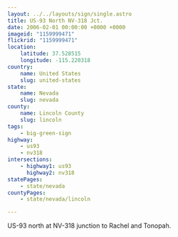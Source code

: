 ```yaml
---
layout: ../../layouts/sign/single.astro
title: US-93 North NV-318 Jct.
date: 2006-02-01 00:00:00 +0000 +0000
imageid: "1159999471"
flickrid: "1159999471"
location:
    latitude: 37.528515
    longitude: -115.220318
country:
    name: United States
    slug: united-states
state:
    name: Nevada
    slug: nevada
county:
    name: Lincoln County
    slug: lincoln
tags:
    - big-green-sign
highway:
    - us93
    - nv318
intersections:
    - highway1: us93
      highway2: nv318
statePages:
    - state/nevada
countyPages:
    - state/nevada/lincoln

---
```

US-93 north at NV-318 junction to Rachel and Tonopah.